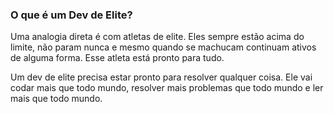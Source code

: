 ### O que é um Dev de Elite?

Uma analogia direta é com atletas de elite. Eles sempre estão acima do limite, não param nunca e mesmo quando se machucam continuam ativos de alguma forma. Esse atleta está pronto para tudo.

Um dev de elite precisa estar pronto para resolver qualquer coisa. Ele vai codar mais que todo mundo, resolver mais problemas que todo mundo e ler mais que todo mundo.
